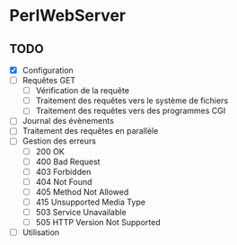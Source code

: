 # PerlWebServer

TODO
--------
- [x] Configuration
- [ ] Requêtes GET
  - [ ] Vérification de la requête
  - [ ] Traitement des requêtes vers le système de fichiers
  - [ ] Traitement des requêtes vers des programmes CGI
- [ ] Journal des évènements
- [ ] Traitement des requêtes en parallèle
- [ ] Gestion des erreurs
  - [ ] 200 OK
  - [ ] 400 Bad Request
  - [ ] 403 Forbidden
  - [ ] 404 Not Found
  - [ ] 405 Method Not Allowed
  - [ ] 415 Unsupported Media Type
  - [ ] 503 Service Unavailable
  - [ ] 505 HTTP Version Not Supported
- [ ] Utilisation
